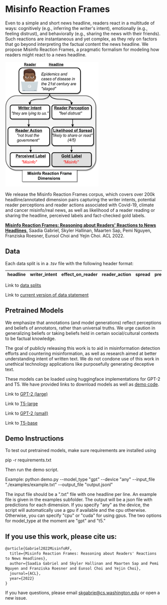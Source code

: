 # Misinfo Reaction Frames

Even to a simple and short news headline, readers react in a multitude of ways: cognitively (e.g., inferring the writer's intent), emotionally (e.g., feeling distrust), and behaviorally (e.g., sharing the news with their friends). Such reactions are instantaneous and yet complex, as they rely on factors that go beyond interpreting the factual content the news headline. We propose Misinfo Reaction Frames, a pragmatic formalism for modeling how readers might react to a news headline.

<img src="https://github.com/skgabriel/mrf-modeling/blob/main/mrf.png" width="300" height="400" />

We release the Misinfo Reaction Frames corpus, which covers over 200k headline/annotated dimension pairs capturing the writer intents, potential reader perceptions and reader actions associated with Covid-19, climate and cancer misinfo/real news, as well as likelihood of a reader reading or sharing the headline, perceived labels and fact-checked gold labels.  

[**Misinfo Reaction Frames: Reasoning about Readers' Reactions to News Headlines**.](https://arxiv.org/abs/2104.08790) 
Saadia Gabriel, Skyler Hallinan, Maarten Sap, Pemi Nguyen, Franziska Roesner, Eunsol Choi and Yejin Choi. ACL 2022. 

## Data 

Each data split is in a .tsv file with the following header format:

| headline      | writer_intent | effect_on_reader | reader_action | spread | pred_label | gold_label | date | source | type | 
| ------------- | ------------- | ---------------- | ------------- | ------ | ---------- | ---------- | ---- | ------ | ---- | 

Link to [data splits](https://drive.google.com/drive/folders/1RGrwbnj-Z25OeU4S6Di_JzX07P_2TdtZ?usp=sharing) 

Link to [current version of data statement](https://github.com/skgabriel/mrf-modeling/blob/main/data_statement.txt) 

## Pretrained Models 

We emphasize that annotations (and model generations) reflect perceptions and beliefs of annotators, rather than universal
truths. We urge caution in generalizing beliefs or taking beliefs held in certain social/cultural contexts to be factual knowledge.

The goal of publicly releasing this work is to aid in misinformation detection efforts and countering misinformation, as well as research aimed at better understanding intent of written text. We do not condone use of this work in unethical technology applications like purposefully generating deceptive text. 

These models can be loaded using huggingface implementations for GPT-2 and T5. We have provided links to download models as well as [demo code](https://github.com/skgabriel/mrf-modeling/blob/main/demo.py). 

Link to [GPT-2 (large)](https://huggingface.co/petrichorRainbow/mrf-GPT)

Link to [T5-large](https://huggingface.co/petrichorRainbow/mrf-T5) 

Link to [GPT-2 (small)](https://drive.google.com/drive/u/0/folders/1Z_HQ4MEZ3p6hD4uf1u4sKnaojY1YZXnH)

Link to [T5-base](https://drive.google.com/drive/u/0/folders/1JQmWmC_1he6Ng7ght_Y12foUipI2lzi8) 

## Demo Instructions 

To test out pretrained models, make sure requirements are installed using 

pip -r requirements.txt 

Then run the demo script.

Example: python demo.py --model_type "gpt" --device "any" --input_file "./examples/example.txt" --output_file "output.jsonl"

The input file should be a ".txt" file with one headline per line. An example file is given in the examples subfolder. The output will be a json file with predictions for each dimension. If you specify "any" as the device, the script will automatically use a gpu if available and the cpu otherwise. Otherwise, you can specify "cpu" or "cuda" for using gpus. The two options for model_type at the moment are "gpt" and "t5." 

## If you use this work, please cite us: 

```
@article{Gabriel2022MisinfoRF,
  title={Misinfo Reaction Frames: Reasoning about Readers' Reactions to News Headlines},
  author={Saadia Gabriel and Skyler Hallinan and Maarten Sap and Pemi Nguyen and Franziska Roesner and Eunsol Choi and Yejin Choi},
  journal={ACL},
  year={2022}
}
```

If you have questions, please email skgabrie@cs.washington.edu or open a new issue. 
